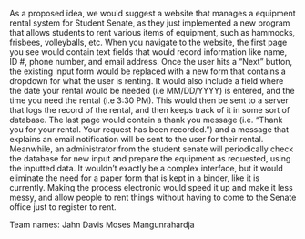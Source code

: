  As a proposed idea, we would suggest a website that manages a equipment rental system for Student Senate, as they just implemented a new program that allows students to rent various items of equipment, such as hammocks, frisbees, volleyballs, etc.
            When you navigate to the website, the first page you see would contain text fields that would record information like name, ID #, phone number, and email address. Once the user hits a “Next” button, the existing input form would be replaced with a new form that contains a dropdown for what the user is renting. It would also include a field where the date your rental would be needed (i.e MM/DD/YYYY) is entered, and the time you need the rental (i.e 3:30 PM). This would then be sent to a server that logs the record of the rental, and then keeps track of it in some sort of database.
	The last page would contain a thank you message (i.e. “Thank you for your rental. Your request has been recorded.”) and a message that explains an email notification will be sent to the user for their rental. Meanwhile, an administrator from the student senate will periodically check the database for new input and prepare the equipment as requested, using the inputted data.
It wouldn’t exactly be a complex interface, but it would eliminate the need for a paper form that is kept in a binder, like it is currently. Making the process electronic would speed it up and make it less messy, and allow people to rent things without having to come to the Senate office just to register to rent. 




Team names:
Jahn Davis
Moses Mangunrahardja



